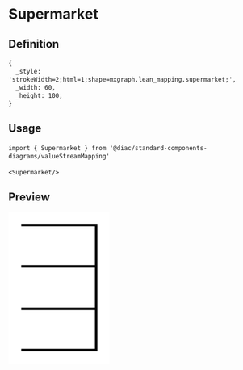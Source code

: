 # Supermarket

## Definition

```
{
  _style: 'strokeWidth=2;html=1;shape=mxgraph.lean_mapping.supermarket;',
  _width: 60,
  _height: 100,
}
```

## Usage

```
import { Supermarket } from '@diac/standard-components-diagrams/valueStreamMapping'

<Supermarket/>
```

## Preview

<img src="./supermarket.png" width="200"/>
